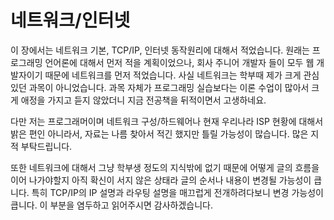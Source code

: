 # 네트워크/인터넷

이 장에서는 네트워크 기본, TCP/IP, 인터넷 동작원리에 대해서 적었습니다. 원래는 프로그래밍 언어론에 대해서 먼저 적을 계획이었으나, 회사 주니어 개발자 들이 모두 웹 개발자이기 때문에 네트워크를 먼저 적었습니다. 사실 네트워크는 학부때 제가 크게 관심있던 과목이 아니었습니다. 과목 자체가 프로그래밍 실습보다는 이론 수업이 많아서 크게 애정을 가지고 듣지 않았더니 지금 전공책을 뒤적이면서 고생하네요. 

다만 저는 프로그래머이며 네트워크 구성/하드웨어나 현재 우리나라 ISP 현황에 대해서 밝은 편인 아니라서, 자료는 나름 찾아서 적긴 했지만 틀릴 가능성이 많습니다. 많은 지적 부탁드립니다.

또한 네트워크에 대해서 그냥 학부생 정도의 지식밖에 없기 때문에 어떻게 글의 흐름을 이어 나가야할지 아직 확신이 서지 않은 상태라 글의 순서나 내용이 변경될 가능성이 큽니다. 특히 TCP/IP의 IP 설명과 라우팅 설명을 매끄럽게 전개하려다보니 변경 가능성이 큽니다. 이 부분을 염두하고 읽어주시면 감사하겠습니다.